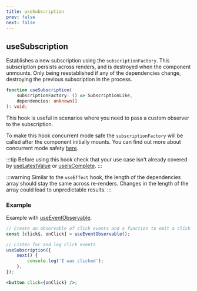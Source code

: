 ```yaml
---
title: useSubscription
prev: false
next: false
---
```


## useSubscription

Establishes a new subscription using the `subscriptionFactory`. This subscription persists across renders, and is destroyed when the component unmounts. Only being reestablished if any of the dependencies change, destroying the previous subscription in the process.

```ts
function useSubscription(
	subscriptionFactory: () => SubscriptionLike,
	dependencies: unknown[]
): void;
```

This hook is useful in scenarios where you need to pass a custom observer to the subscription.

To make this hook concurrent mode safe the `subscriptionFactory` will be called after the component initially mounts. You can find out more about concurrent mode safety [here](/guide/core-concepts#concurrent-mode-safety).

:::tip
Before using this hook check that your use case isn't already covered by [useLatestValue](/api/hooks/use-latest-value) or [useIsComplete](/api/hooks/use-is-complete).
:::

:::warning
Similar to the `useEffect` hook, the length of the dependencies array should stay the same across re-renders. Changes in the length of the array could lead to unpredictable results.
:::

### Example

Example with [useEventObservable](/api/hooks/use-event-observable).

```jsx
// Create an observable of click events and a function to emit a click event
const [click$, onClick] = useEventObservable();

// Listen for and log click events
useSubscription({
	next() {
		console.log('I was clicked');
	},
});

<button click={onClick} />;
```
